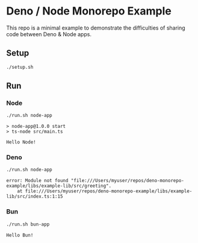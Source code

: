 # Deno / Node Monorepo Example

This repo is a minimal example to demonstrate the difficulties of sharing code between Deno & Node apps.

## Setup

```sh
./setup.sh
```

## Run

### Node

```sh
./run.sh node-app
```

```
> node-app@1.0.0 start
> ts-node src/main.ts

Hello Node!
```

### Deno

```sh
./run.sh node-app
```

```
error: Module not found "file:///Users/myuser/repos/deno-monorepo-example/libs/example-lib/src/greeting".
    at file:///Users/myuser/repos/deno-monorepo-example/libs/example-lib/src/index.ts:1:15
```

### Bun

```sh
./run.sh bun-app
```

```
Hello Bun!
```
